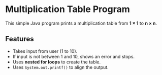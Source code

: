 # Multiplication Table Program

This simple Java program prints a multiplication table from **1 × 1** to **n × n**.

## Features

- Takes input from user (1 to 10).
- If input is not between 1 and 10, shows an error and stops.
- Uses **nested for loops** to create the table.
- Uses `System.out.printf()` to align the output.